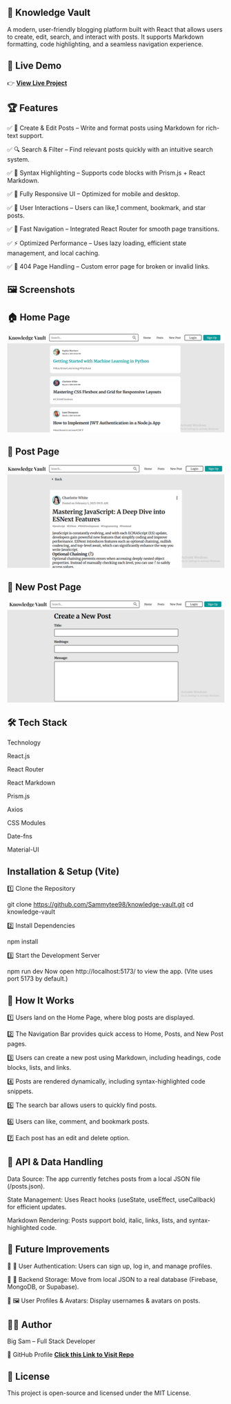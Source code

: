 ## 🚀 Knowledge Vault

A modern, user-friendly blogging platform built with React that allows users to create, edit, search, and interact with posts. It supports Markdown formatting, code highlighting, and a seamless navigation experience.

## 🚀 Live Demo

👉 **[View Live Project](https://the-knowledge-vault.netlify.app/)**

## 🏆 Features

✅ 📝 Create & Edit Posts – Write and format posts using Markdown for rich-text support.

✅ 🔍 Search & Filter – Find relevant posts quickly with an intuitive search system.

✅ 🎨 Syntax Highlighting – Supports code blocks with Prism.js + React Markdown.

✅ 📂 Fully Responsive UI – Optimized for mobile and desktop.

✅ 💬 User Interactions – Users can like,1 comment, bookmark, and star posts.

✅ 🚀 Fast Navigation – Integrated React Router for smooth page transitions.

✅ ⚡ Optimized Performance – Uses lazy loading, efficient state management, and local caching.

✅ 🛑 404 Page Handling – Custom error page for broken or invalid links.

## 🖼️ Screenshots

## 🏠 Home Page

![Home Page](./public/assets/screenshots/home.png)

## 📝 Post Page

![Post Page](./public/assets/screenshots/post_page.png)

## 📄 New Post Page

![Create New Post](./public/assets/screenshots/new_post.png)

## 🛠 Tech Stack

Technology

React.js

React Router

React Markdown

Prism.js

Axios

CSS Modules

Date-fns

Material-UI

## Installation & Setup (Vite)

1️⃣ Clone the Repository

git clone https://github.com/Sammytee98/knowledge-vault.git
cd knowledge-vault

2️⃣ Install Dependencies

npm install

3️⃣ Start the Development Server

npm run dev
Now open http://localhost:5173/ to view the app. (Vite uses port 5173 by default.)

## 🎯 How It Works

1️⃣ Users land on the Home Page, where blog posts are displayed.

2️⃣ The Navigation Bar provides quick access to Home, Posts, and New Post pages.

3️⃣ Users can create a new post using Markdown, including headings, code blocks, lists, and links.

4️⃣ Posts are rendered dynamically, including syntax-highlighted code snippets.

5️⃣ The search bar allows users to quickly find posts.

6️⃣ Users can like, comment, and bookmark posts.

7️⃣ Each post has an edit and delete option.

## 🔗 API & Data Handling

Data Source: The app currently fetches posts from a local JSON file (/posts.json).

State Management: Uses React hooks (useState, useEffect, useCallback) for efficient updates.

Markdown Rendering: Posts support bold, italic, links, lists, and syntax-highlighted code.

## 🌟 Future Improvements

🚀 🔐 User Authentication: Users can sign up, log in, and manage profiles.

🚀 📡 Backend Storage: Move from local JSON to a real database (Firebase, MongoDB, or Supabase).

🚀 🖼️ User Profiles & Avatars: Display usernames & avatars on posts.

## 👨‍💻 Author

Big Sam – Full Stack Developer

🔗 GitHub Profile **[Click this Link to Visit Repo](https://github.com/Sammytee98?tab=repositories)**

## 📜 License

This project is open-source and licensed under the MIT License.
